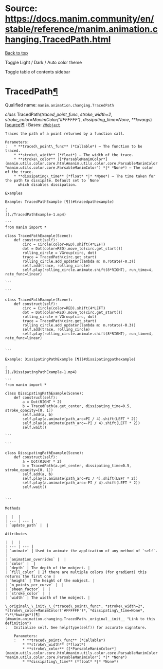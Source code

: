 # Source: https://docs.manim.community/en/stable/reference/manim.animation.changing.TracedPath.html

[Back to top](#)

Toggle Light / Dark / Auto color theme

Toggle table of contents sidebar

TracedPath[¶](#tracedpath "Link to this heading")
=================================================

Qualified name: `manim.animation.changing.TracedPath`

*class* TracedPath(*traced\_point\_func*, *stroke\_width=2*, *stroke\_color=ManimColor('#FFFFFF')*, *dissipating\_time=None*, *\*\*kwargs*)[[source]](../_modules/manim/animation/changing.html#TracedPath)[¶](#manim.animation.changing.TracedPath "Link to this definition")
:   Bases: [`VMobject`](manim.mobject.types.vectorized_mobject.VMobject.html#manim.mobject.types.vectorized_mobject.VMobject "manim.mobject.types.vectorized_mobject.VMobject")

    Traces the path of a point returned by a function call.

    Parameters:
    :   * **traced\_point\_func** (*Callable*) – The function to be traced.
        * **stroke\_width** (*float*) – The width of the trace.
        * **stroke\_color** ([*ParsableManimColor*](manim.utils.color.core.html#manim.utils.color.core.ParsableManimColor "manim.utils.color.core.ParsableManimColor") *|* *None*) – The color of the trace.
        * **dissipating\_time** (*float* *|* *None*) – The time taken for the path to dissipate. Default set to `None`
          which disables dissipation.

    Examples

    Example: TracedPathExample [¶](#tracedpathexample)

    [
    ](./TracedPathExample-1.mp4)

    ```
    from manim import *

    class TracedPathExample(Scene):
        def construct(self):
            circ = Circle(color=RED).shift(4*LEFT)
            dot = Dot(color=RED).move_to(circ.get_start())
            rolling_circle = VGroup(circ, dot)
            trace = TracedPath(circ.get_start)
            rolling_circle.add_updater(lambda m: m.rotate(-0.3))
            self.add(trace, rolling_circle)
            self.play(rolling_circle.animate.shift(8*RIGHT), run_time=4, rate_func=linear)

    ```

    ```

    class TracedPathExample(Scene):
        def construct(self):
            circ = Circle(color=RED).shift(4*LEFT)
            dot = Dot(color=RED).move_to(circ.get_start())
            rolling_circle = VGroup(circ, dot)
            trace = TracedPath(circ.get_start)
            rolling_circle.add_updater(lambda m: m.rotate(-0.3))
            self.add(trace, rolling_circle)
            self.play(rolling_circle.animate.shift(8*RIGHT), run_time=4, rate_func=linear)


    ```

    Example: DissipatingPathExample [¶](#dissipatingpathexample)

    [
    ](./DissipatingPathExample-1.mp4)

    ```
    from manim import *

    class DissipatingPathExample(Scene):
        def construct(self):
            a = Dot(RIGHT * 2)
            b = TracedPath(a.get_center, dissipating_time=0.5, stroke_opacity=[0, 1])
            self.add(a, b)
            self.play(a.animate(path_arc=PI / 4).shift(LEFT * 2))
            self.play(a.animate(path_arc=-PI / 4).shift(LEFT * 2))
            self.wait()

    ```

    ```

    class DissipatingPathExample(Scene):
        def construct(self):
            a = Dot(RIGHT * 2)
            b = TracedPath(a.get_center, dissipating_time=0.5, stroke_opacity=[0, 1])
            self.add(a, b)
            self.play(a.animate(path_arc=PI / 4).shift(LEFT * 2))
            self.play(a.animate(path_arc=-PI / 4).shift(LEFT * 2))
            self.wait()


    ```

    Methods

    |  |  |
    | --- | --- |
    | `update_path` |  |

    Attributes

    |  |  |
    | --- | --- |
    | `animate` | Used to animate the application of any method of `self`. |
    | `animation_overrides` |  |
    | `color` |  |
    | `depth` | The depth of the mobject. |
    | `fill_color` | If there are multiple colors (for gradient) this returns the first one |
    | `height` | The height of the mobject. |
    | `n_points_per_curve` |  |
    | `sheen_factor` |  |
    | `stroke_color` |  |
    | `width` | The width of the mobject. |

    \_original\_\_init\_\_(*traced\_point\_func*, *stroke\_width=2*, *stroke\_color=ManimColor('#FFFFFF')*, *dissipating\_time=None*, *\*\*kwargs*)[¶](#manim.animation.changing.TracedPath._original__init__ "Link to this definition")
    :   Initialize self. See help(type(self)) for accurate signature.

        Parameters:
        :   * **traced\_point\_func** (*Callable*)
            * **stroke\_width** (*float*)
            * **stroke\_color** ([*ParsableManimColor*](manim.utils.color.core.html#manim.utils.color.core.ParsableManimColor "manim.utils.color.core.ParsableManimColor") *|* *None*)
            * **dissipating\_time** (*float* *|* *None*)